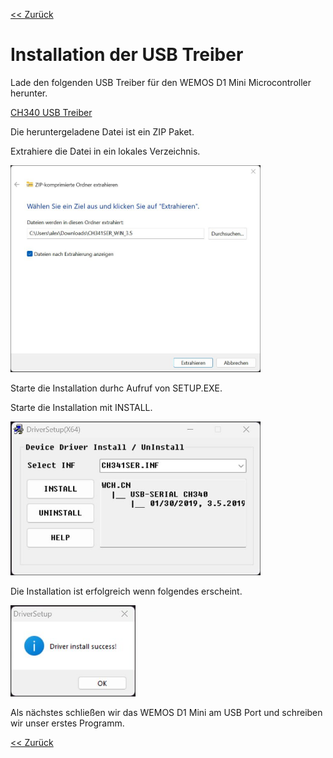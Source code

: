 [<< Zurück](../README.md)

# Installation der USB Treiber

Lade den folgenden USB Treiber für den WEMOS D1 Mini Microcontroller herunter.

[CH340 USB Treiber](https://github.com/wemos/ch340_driver/raw/master/CH341SER_WIN_3.5.ZIP)

Die heruntergeladene Datei ist ein ZIP Paket.

Extrahiere die Datei in ein lokales Verzeichnis.

<img src="Bilder/usb_treiber_installation_1.jpg" alt="drawing" width="400"/>

Starte die Installation durhc Aufruf von SETUP.EXE.

Starte die Installation mit INSTALL.

<img src="Bilder/usb_treiber_installation_2.jpg" alt="drawing" width="400"/>

Die Installation ist erfolgreich wenn folgendes erscheint.

<img src="Bilder/usb_treiber_installation_3.jpg" alt="drawing" width="200"/>

Als nächstes schließen wir das WEMOS D1 Mini am USB Port und schreiben wir unser erstes Programm.

[<< Zurück](../README.md)